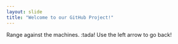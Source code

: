 ```yaml
---
layout: slide
title: "Welcome to our GitHub Project!"
---
```

Range against the machines. :tada!
Use the left arrow to go back!
